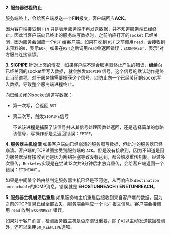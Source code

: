 **2. 服务器进程终止**

服务端终止，会给客户端发送一个**FIN**报文，客户端回应**ACK**。

因为客户端接受到 `FIN` 只是表示服务端不再发送数据，并不知道服务端已经终止。因此当客户端向已终止的服务端写数据时，之前响应打开的`socket` 已经关闭，因为服务会回应一个`RST` 给客户端。如果在收到 `RST` 之前调用`read`，会接收到未预料的`0`，表示`EOF`。如果在`RST`之后调用`read`会返回错误：`ECONNREST`，表示”对方服务连接错误。

**3. SIGPIPE**
针对上面的情况，如果客户端不理会服务器终止产生的错误，**继续**向已经关闭的socket里写入数据，就会触发`SIGPIPE`信号，这个信号的默认动作是终止当前进程。对于服务端需要捕获这个信号，以防止向一个已经关闭的socket写入数据，导致整个服务端进程终止。

向已经关闭的socket通道写数据：

- 第一次写，会返回 `RST`

- 第二次写，触发`SIGPIPE`信号

  不论该进程是捕获了该信号并从其信号处理函数处返回，还是选择简单的忽略该信号，写操作都是会返回错误：`EPIPE`。

**4. 服务器主机崩溃**
如果客户端向已经崩溃的服务器写数据，但此时的服务器已经崩溃。客户端的TCP试图接受到服务端的 `ACK`。但是没有接收到，因为不知道是因为服务器没有接收到还是因为网络拥塞导致没有达到，都会触发重传机制。经过多次重传，`Berkeley`实现是在尝试12次共9分钟后才放弃重传，会给客户端返回一个错误：`ETIMEOUT` 。

如果是中间某个路由器判定服务器主机已经是不可达，从而响应以`destination unreachable`的ICMP消息。错误就是 **EHOSTUNREACH / ENETUNREACH**。

**5. 服务器主机崩溃后重启**
如果服务端主机重启后接收到来自客户端的数据，因为之前的TCP信息已经全部丢失，服务端会响应一个 `RST` 报文信息。客户端会接调用 `read` 收到 `ECONNREST` 错误。

如果对于客户而言，检测服务器主机是否崩溃很重要，除了可以主动发送数据检测外，还可以采用`SO_KEEPLIVE`选项。